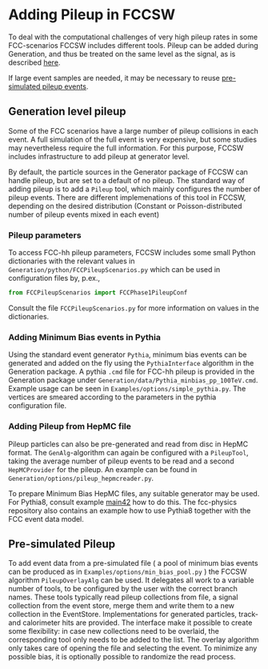 
# Adding Pileup in FCCSW

To deal with the computational challenges of very high pileup rates in some FCC-scenarios FCCSW includes different tools.
Pileup can be added during Generation, and thus be treated on the same level as the signal, as is described [here](#generation-level-piluep). 

If large event samples are needed, it may be necessary to reuse [pre-simulated pileup events](#pre-simulated-pileup). 




## Generation level pileup

Some of the FCC scenarios have a large number of pileup collisions in each event.
A full simulation of the full event is very expensive, but some studies may nevertheless require the full information.
For this purpose, FCCSW includes infrastructure to add pileup at generator level.


By default, the particle sources in the Generator package of FCCSW can handle pileup, but are set to a default of no pileup.
The standard way of adding pileup is to add a `Pileup` tool, which mainly configures the number of pileup events. There are different implemenations of this tool in FCCSW, depending on the desired distribution (Constant or Poisson-distributed number of pileup events mixed in each event)


### Pileup parameters

To access FCC-hh pileup parameters, FCCSW includes some small Python dictionaries with the relevant values in `Generation/python/FCCPileupScenarios.py` which can be used in configuration files by, p.ex.,

```python
from FCCPileupScenarios import FCCPhase1PileupConf
```
Consult the file `FCCPileupScenarios.py` for more information on values in the dictionaries.


### Adding Minimum Bias events in Pythia

Using the standard event generator `Pythia`, minimum bias events can be generated and added on the fly using the `PythiaInterface` algorithm in the Generation package. A pythia `.cmd` file for FCC-hh pileup is provided in the Generation package under `Generation/data/Pythia_minbias_pp_100TeV.cmd`.
Example usage can be seen in `Examples/options/simple_pythia.py`. The vertices are smeared according to the parameters in the pythia configuration file.


### Adding Pileup from HepMC file

Pileup particles can also be pre-generated and read from disc in HepMC format. The `GenAlg`-algorithm can again be configured with a `PileupTool`, taking the average number of pileup events to be read and a second `HepMCProvider` for the pileup. An example can be found in `Generation/options/pileup_hepmcreader.py`. 

To prepare Minimum Bias HepMC files, any suitable generator may be used. For Pythia8, consult example [main42](http://home.thep.lu.se/~torbjorn/pythia81html/SampleMainPrograms.html) how to do this. The fcc-physics repository  also contains an example how to use Pythia8 together with the FCC event data model.

## Pre-simulated Pileup

To add event data from a pre-simulated file ( a pool of minimum bias events can be produced as in `Examples/options/min_bias_pool.py` ) the FCCSW algorithm `PileupOverlayAlg` can be used. It delegates all work to a variable number of tools, to be configured by the user with the correct branch names. These tools typically read pileup collections from file, a signal collection from the event store, merge them and write them to a new collection in the EventStore. Implementations for generated particles, track- and calorimeter hits are provided. The interface make it possible to create some flexibility: in case new collections need to be overlaid, the corresponding tool only needs to be added to the list. The overlay algorithm only takes care of opening the file and selecting the event. To minimize any possible bias, it is optionally possible to randomize the read process. 


